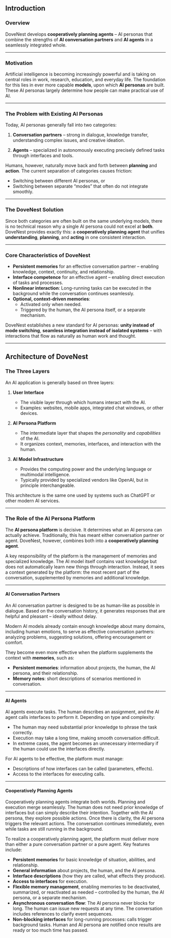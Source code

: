 ## **Introduction**

### **Overview**

DoveNest develops **cooperatively planning agents** – AI personas that combine the strengths of **AI conversation partners** and **AI agents** in a seamlessly integrated whole.

---

### **Motivation**

Artificial intelligence is becoming increasingly powerful and is taking on central roles in work, research, education, and everyday life. The foundation for this lies in ever more capable **models**, upon which **AI personas** are built. These AI personas largely determine how people can make practical use of AI.

---

### **The Problem with Existing AI Personas**

Today, AI personas generally fall into two categories:

1. **Conversation partners** – strong in dialogue, knowledge transfer, understanding complex issues, and creative ideation.  

2. **Agents** – specialized in autonomously executing precisely defined tasks through interfaces and tools.  

Humans, however, naturally move back and forth between **planning** and **action**. The current separation of categories causes friction:

* Switching between different AI personas, or  
* Switching between separate “modes” that often do not integrate smoothly.  

---

### **The DoveNest Solution**

Since both categories are often built on the same underlying models, there is no technical reason why a single AI persona could not excel at **both**.  
DoveNest provides exactly this: a **cooperatively planning agent** that unifies **understanding**, **planning**, and **acting** in one consistent interaction.

---

### **Core Characteristics of DoveNest**

* **Persistent memories** for an effective conversation partner – enabling knowledge, context, continuity, and relationship.  
* **Interface competence** for an effective agent – enabling direct execution of tasks and processes.  
* **Nonlinear interaction**: Long-running tasks can be executed in the background while the conversation continues seamlessly.  
* **Optional, context-driven memories**:  
  * Activated only when needed.  
  * Triggered by the human, the AI persona itself, or a separate mechanism.  

DoveNest establishes a new standard for AI personas: **unity instead of mode switching**, **seamless integration instead of isolated systems** – with interactions that flow as naturally as human work and thought.

---

## **Architecture of DoveNest**

### **The Three Layers**

An AI application is generally based on three layers:

1. **User Interface**  
   * The visible layer through which humans interact with the AI.  
   * Examples: websites, mobile apps, integrated chat windows, or other devices.  

2. **AI Persona Platform**  
   * The intermediate layer that shapes the *personality* and *capabilities* of the AI.  
   * It organizes context, memories, interfaces, and interaction with the human.  

3. **AI Model Infrastructure**  
   * Provides the computing power and the underlying language or multimodal intelligence.  
   * Typically provided by specialized vendors like OpenAI, but in principle interchangeable.  

This architecture is the same one used by systems such as ChatGPT or other modern AI services.

---

### **The Role of the AI Persona Platform**

The **AI persona platform** is decisive. It determines what an AI persona can actually achieve. Traditionally, this has meant either conversation partner or agent. DoveNest, however, combines both into a **cooperatively planning agent**.  

A key responsibility of the platform is the management of memories and specialized knowledge. The AI model itself contains vast knowledge but does not automatically learn new things through interaction. Instead, it sees a context generated by the platform: the most recent part of the conversation, supplemented by memories and additional knowledge.

---

#### **AI Conversation Partners**

An AI conversation partner is designed to be as human-like as possible in dialogue. Based on the conversation history, it generates responses that are helpful and pleasant – ideally without delay.  

Modern AI models already contain enough knowledge about many domains, including human emotions, to serve as effective conversation partners: analyzing problems, suggesting solutions, offering encouragement or comfort.  

They become even more effective when the platform supplements the context with **memories**, such as:  

* **Persistent memories**: information about projects, the human, the AI persona, and their relationship.  
* **Memory notes**: short descriptions of scenarios mentioned in conversation.  

---

#### **AI Agents**

AI agents execute tasks. The human describes an assignment, and the AI agent calls interfaces to perform it. Depending on type and complexity:  

* The human may need substantial prior knowledge to phrase the task correctly.  
* Execution may take a long time, making smooth conversation difficult.  
* In extreme cases, the agent becomes an unnecessary intermediary if the human could use the interfaces directly.  

For AI agents to be effective, the platform must manage:  

* Descriptions of how interfaces can be called (parameters, effects).  
* Access to the interfaces for executing calls.  

---

#### **Cooperatively Planning Agents**

Cooperatively planning agents integrate both worlds. Planning and execution merge seamlessly. The human does not need prior knowledge of interfaces but can simply describe their intention. Together with the AI persona, they explore possible actions. Once there is clarity, the AI persona triggers the relevant actions. The conversation continues immediately, even while tasks are still running in the background.  

To realize a cooperatively planning agent, the platform must deliver more than either a pure conversation partner or a pure agent. Key features include:  

* **Persistent memories** for basic knowledge of situation, abilities, and relationship.  
* **General information** about projects, the human, and the AI persona.  
* **Interface descriptions** (how they are called, what effects they produce).  
* **Access to interfaces** for execution.  
* **Flexible memory management**, enabling memories to be deactivated, summarized, or reactivated as needed – controlled by the human, the AI persona, or a separate mechanism.  
* **Asynchronous conversation flow**: The AI persona never blocks for long. The human can issue new requests at any time. The conversation includes references to clarify event sequences.  
* **Non-blocking interfaces** for long-running processes: calls trigger background tasks. Human and AI persona are notified once results are ready or too much time has passed.  
